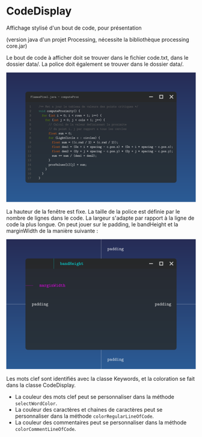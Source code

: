 # CodeDisplay
Affichage stylisé d'un bout de code, pour présentation

(version java d'un projet Processing, nécessite la bibliothèque processing core.jar)

Le bout de code à afficher doit se trouver dans le fichier code.txt, dans le dossier data/.
La police doit également se trouver dans le dossier data/.

![Exemple](https://github.com/Avengiron/HostReadMeImages/blob/main/CodeDisplay/CodeDisplay.png)

La hauteur de la fenêtre est fixe. La taille de la police est définie par le nombre de lignes dans le code. 
La largeur s'adapte par rapport à la ligne de code la plus longue.
On peut jouer sur le padding, le bandHeight et la marginWidth de la manière suivante :

![Espaces](https://github.com/Avengiron/HostReadMeImages/blob/main/CodeDisplay/EmptyCanvas.png)

Les mots clef sont identifiés avec la classe Keywords, et la coloration se fait dans la classe CodeDisplay.
* La couleur des mots clef peut se personnaliser dans la méthode `selectWordColor`. 
* La couleur des caractères et chaines de caractères peut se personnaliser dans la méthode `colorRegularLineOfCode`.
* La couleur des commentaires peut se personnaliser dans la méthode `colorCommentLineOfCode`.
